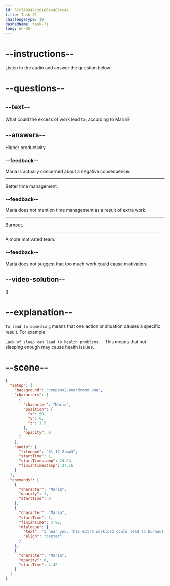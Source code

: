 ```yaml
---
id: 67c748947c28106ec486cc4e
title: Task 71
challengeType: 19
dashedName: task-71
lang: en-US
---
```


<!-- (Audio) Maria: I hear you. This extra workload could lead to burnout. -->

# --instructions--

Listen to the audio and answer the question below.  

# --questions--

## --text--

What could the excess of work lead to, according to Maria?  

## --answers--

Higher productivity.  

### --feedback--

Maria is actually concerned about a negative consequence.

---

Better time management.  

### --feedback--

Maria does not mention time management as a result of extra work.

---

Burnout.  

---

A more motivated team.  

### --feedback--

Maria does not suggest that too much work could cause motivation.  

## --video-solution--

3  

# --explanation--

`To lead to something` means that one action or situation causes a specific result. For example:

`Lack of sleep can lead to health problems.` - This means that not sleeping enough may cause health issues.  

# --scene--

```json
{
  "setup": {
    "background": "company2-boardroom.png",
    "characters": [
      {
        "character": "Maria",
        "position": {
          "x": 50,
          "y": 0,
          "z": 1.5
        },
        "opacity": 0
      }
    ],
    "audio": {
      "filename": "B1_12-2.mp3",
      "startTime": 1,
      "startTimestamp": 24.24,
      "finishTimestamp": 27.16
    }
  },
  "commands": [
    {
      "character": "Maria",
      "opacity": 1,
      "startTime": 0
    },
    {
      "character": "Maria",
      "startTime": 1,
      "finishTime": 3.92,
      "dialogue": {
        "text": "I hear you. This extra workload could lead to burnout.",
        "align": "center"
      }
    },
    {
      "character": "Maria",
      "opacity": 0,
      "startTime": 4.42
    }
  ]
}
```
